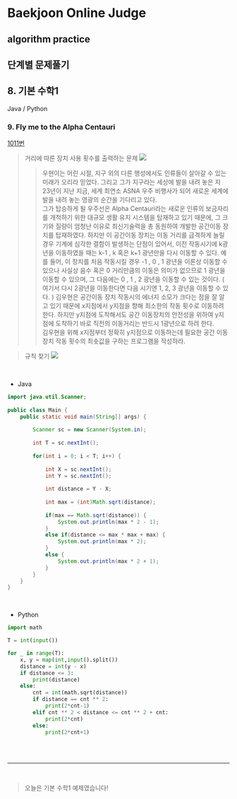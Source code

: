 # Baekjoon Online Judge

## algorithm practice

## 단계별 문제풀기

## 8. 기본 수학1

Java / Python
<br>

### 9. Fly me to the Alpha Centauri
[1011번](https://www.acmicpc.net/problem/1011) 

> 거리에 따른 장치 사용 횟수를 출력하는 문제
![](https://images.velog.io/images/jini_eun/post/8e2d4d90-1d6c-48ea-9da5-d2a52ca54bcd/image.png)
>>우현이는 어린 시절, 지구 외의 다른 행성에서도 인류들이 살아갈 수 있는 미래가 오리라 믿었다. 그리고 그가 지구라는 세상에 발을 내려 놓은 지 23년이 지난 지금, 세계 최연소 ASNA 우주 비행사가 되어 새로운 세계에 발을 내려 놓는 영광의 순간을 기다리고 있다.<br>
그가 탑승하게 될 우주선은 Alpha Centauri라는 새로운 인류의 보금자리를 개척하기 위한 대규모 생활 유지 시스템을 탑재하고 있기 때문에, 그 크기와 질량이 엄청난 이유로 최신기술력을 총 동원하여 개발한 공간이동 장치를 탑재하였다. 하지만 이 공간이동 장치는 이동 거리를 급격하게 늘릴 경우 기계에 심각한 결함이 발생하는 단점이 있어서, 이전 작동시기에 k광년을 이동하였을 때는 k-1 , k 혹은 k+1 광년만을 다시 이동할 수 있다. 예를 들어, 이 장치를 처음 작동시킬 경우 -1 , 0 , 1 광년을 이론상 이동할 수 있으나 사실상 음수 혹은 0 거리만큼의 이동은 의미가 없으므로 1 광년을 이동할 수 있으며, 그 다음에는 0 , 1 , 2 광년을 이동할 수 있는 것이다. ( 여기서 다시 2광년을 이동한다면 다음 시기엔 1, 2, 3 광년을 이동할 수 있다. )
김우현은 공간이동 장치 작동시의 에너지 소모가 크다는 점을 잘 알고 있기 때문에 x지점에서 y지점을 향해 최소한의 작동 횟수로 이동하려 한다. 하지만 y지점에 도착해서도 공간 이동장치의 안전성을 위하여 y지점에 도착하기 바로 직전의 이동거리는 반드시 1광년으로 하려 한다. <br>
김우현을 위해 x지점부터 정확히 y지점으로 이동하는데 필요한 공간 이동 장치 작동 횟수의 최솟값을 구하는 프로그램을 작성하라.

> 규칙 찾기
![](https://images.velog.io/images/jini_eun/post/9f032d2d-06aa-4e60-8cb6-c9df78862357/image.png)

<br>

- Java

```java
import java.util.Scanner;
 
public class Main {
	public static void main(String[] args) {
    
		Scanner sc = new Scanner(System.in);
 
		int T = sc.nextInt();	
		
		for(int i = 0; i < T; i++) {
        
			int X = sc.nextInt();
			int Y = sc.nextInt();
			
			int distance = Y - X;
			
			int max = (int)Math.sqrt(distance);	
            
			if(max == Math.sqrt(distance)) {
				System.out.println(max * 2 - 1);
			}
			else if(distance <= max * max + max) {
				System.out.println(max * 2);
			}
			else {
				System.out.println(max * 2 + 1);
			}	
		}
	}
}
``` 

<br>

- Python

```python
import math

T = int(input())

for _ in range(T):
    x, y = map(int,input().split())
    distance = int(y - x)
    if distance <= 3:
        print(distance)
    else:
        cnt = int(math.sqrt(distance))
        if distance == cnt ** 2:
            print(2*cnt-1)
        elif cnt ** 2 < distance <= cnt ** 2 + cnt:
            print(2*cnt)
        else:
            print(2*cnt+1)
```

<br><br>

---

<br>


> 오늘은 기본 수학1 예제였습니다!
